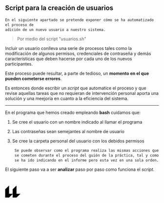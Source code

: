 ## Script para la creación de usuarios

    En el siguiente apartado se pretende exponer cómo se ha automatizado el proceso de
    adición de un nuevo usuario a nuestro sistema.
> Por medio del script "usuarios.sh"

Incluir un usuario conlleva una serie de procesos tales como la modificación de algunos 
permisos, credenciales de contraseña y demás características que deben hacerse por cada
uno de los nuevos participantes.

Este proceso puede resultar, a parte de tedioso, un **momento en el que pueden cometerse errores**. 

Es entonces donde escribir un *script* que automatice el proceso y que revise
aquellas tareas que no requieran de intervención personal aporta una solución y una meejoría 
en cuanto a la eficiencia del sistema.

***

En el programa que hemos creado empleando **bash** cuidamos que:
1. Se cree el usuario con un nombre indicado al llamar el programa
2. Las contraseñas sean semejantes al nombre de usuario
3. Se cree la carpeta personal del usuario con los debidos permisos


        Se puede observar como el programa realiza las mismas acciones que 
        se cometen durante el proceso del guión de la práctica, tal y como 
        se ha ido indicando en el informe pero esta vez en una sola orden.

El siguiente paso va a ser **analizar** paso por paso como funciona el *script*.


<br>

![logo](icono-ull-negro.png)